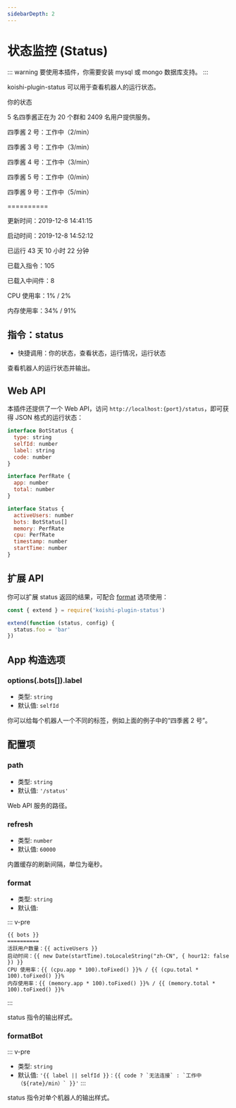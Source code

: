 ```yaml
---
sidebarDepth: 2
---
```


# 状态监控 (Status)

::: warning
要使用本插件，你需要安装 mysql 或 mongo 数据库支持。
:::

koishi-plugin-status 可以用于查看机器人的运行状态。

<panel-view title="聊天记录">
<chat-message nickname="Alice" color="#cc0066">你的状态</chat-message>
<chat-message nickname="Koishi" avatar="/koishi.png">
<p>5 名四季酱正在为 20 个群和 2409 名用户提供服务。</p>
<p>四季酱 2 号：工作中（2/min）</p>
<p>四季酱 3 号：工作中（3/min）</p>
<p>四季酱 4 号：工作中（3/min）</p>
<p>四季酱 5 号：工作中（0/min）</p>
<p>四季酱 9 号：工作中（5/min）</p>
<p>==========</p>
<p>更新时间：2019-12-8 14:41:15</p>
<p>启动时间：2019-12-8 14:52:12</p>
<p>已运行 43 天 10 小时 22 分钟</p>
<p>已载入指令：105</p>
<p>已载入中间件：8</p>
<p>CPU 使用率：1% / 2%</p>
<p>内存使用率：34% / 91%</p>
</chat-message>
</panel-view>

## 指令：status

- 快捷调用：你的状态，查看状态，运行情况，运行状态

查看机器人的运行状态并输出。

## Web API

本插件还提供了一个 Web API，访问 `http://localhost:{port}/status`，即可获得 JSON 格式的运行状态：

```js
interface BotStatus {
  type: string
  selfId: number
  label: string
  code: number
}

interface PerfRate {
  app: number
  total: number
}

interface Status {
  activeUsers: number
  bots: BotStatus[]
  memory: PerfRate
  cpu: PerfRate
  timestamp: number
  startTime: number
}
```

## 扩展 API

你可以扩展 status 返回的结果，可配合 [format](#format) 选项使用：

```js
const { extend } = require('koishi-plugin-status')

extend(function (status, config) {
  status.foo = 'bar'
})
```

## App 构造选项

### options(.bots[]).label

- 类型: `string`
- 默认值: `selfId`

你可以给每个机器人一个不同的标签，例如上面的例子中的“四季酱 2 号”。

## 配置项

### path

- 类型: `string`
- 默认值: `'/status'`

Web API 服务的路径。

### refresh

- 类型: `number`
- 默认值: `60000`

内置缓存的刷新间隔，单位为毫秒。

### format

- 类型: `string`
- 默认值:

::: v-pre
```
{{ bots }}
==========
活跃用户数量：{{ activeUsers }}
启动时间：{{ new Date(startTime).toLocaleString("zh-CN", { hour12: false }) }}
CPU 使用率：{{ (cpu.app * 100).toFixed() }}% / {{ (cpu.total * 100).toFixed() }}%
内存使用率：{{ (memory.app * 100).toFixed() }}% / {{ (memory.total * 100).toFixed() }}%
```
:::

status 指令的输出样式。

### formatBot

::: v-pre
- 类型: `string`
- 默认值: ``'{{ label || selfId }}：{{ code ? `无法连接` : `工作中（${rate}/min）` }}'``
:::

status 指令对单个机器人的输出样式。
